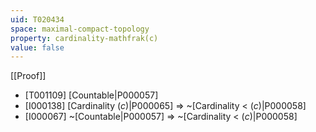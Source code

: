 ```yaml
---
uid: T020434
space: maximal-compact-topology
property: cardinality-mathfrak(c)
value: false
---
```

[[Proof]]

* [T001109] [Countable|P000057]
* [I000138] [Cardinality $\mathfrak(c)$|P000065] => ~[Cardinality < $\mathfrak(c)$|P000058]
* [I000067] ~[Countable|P000057] => ~[Cardinality < $\mathfrak(c)$|P000058]

